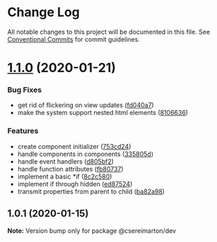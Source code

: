 # Change Log

All notable changes to this project will be documented in this file.
See [Conventional Commits](https://conventionalcommits.org) for commit guidelines.

# [1.1.0](https://github.com/NuttyYokel/droplet/compare/@csereimarton/dev@1.0.1...@csereimarton/dev@1.1.0) (2020-01-21)


### Bug Fixes

* get rid of flickering on view updates ([fd040a7](https://github.com/NuttyYokel/droplet/commit/fd040a7c290f84aa14caa888f588aad53233c9c3))
* make the system support nested html elements ([8106636](https://github.com/NuttyYokel/droplet/commit/81066363ce635bf3e520646c00ee34cefcf23a2b))


### Features

* create component initializer ([753cd24](https://github.com/NuttyYokel/droplet/commit/753cd24097d6708bf07035af2278d1a62b4a6230))
* handle components in components ([335805d](https://github.com/NuttyYokel/droplet/commit/335805d49270cd2fe380380d5b10f851a73eb76f))
* handle event handlers ([d805bf2](https://github.com/NuttyYokel/droplet/commit/d805bf2dca63580bb440e0a7ea2b74b97a3a2cfa))
* handle function attributes ([fb80737](https://github.com/NuttyYokel/droplet/commit/fb80737b6b11bd7274d5352d42964c281f96405d))
* implement a basic *if ([8c2c580](https://github.com/NuttyYokel/droplet/commit/8c2c58036003aab15ee24f5798e6aff504ff18bd))
* implement if through hidden ([ed87524](https://github.com/NuttyYokel/droplet/commit/ed875240bb3b8aa69051954505511adf4008c542))
* transmit properties from parent to child ([ba82a98](https://github.com/NuttyYokel/droplet/commit/ba82a982273fdf2032a0039ea761f8f57aeb8520))





## 1.0.1 (2020-01-15)

**Note:** Version bump only for package @csereimarton/dev
